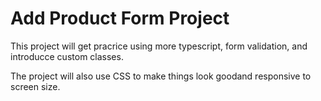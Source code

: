 # Add Product Form Project

This project will get pracrice using more typescript, form validation, and introducce custom classes.

The project will also use CSS to make things look goodand responsive to screen size.